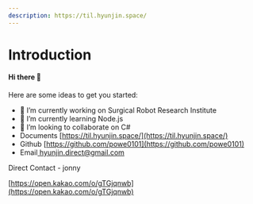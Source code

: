 ```yaml
---
description: https://til.hyunjin.space/
---
```


# Introduction

#### Hi there 👋

Here are some ideas to get you started:

* 🔭 I’m currently working on Surgical Robot Research Institute
* 🌱 I’m currently learning Node.js
* 👯 I’m looking to collaborate on C#
* Documents [https://til.hyunjin.space/](https://til.hyunjin.space/)
* Github [https://github.com/powe0101](https://github.com/powe0101)
* Email[ hyunjin.direct@gmail.com](email://hyunjin.direct@gmail.com)



Direct Contact - jonny&#x20;

[https://open.kakao.com/o/gTGjqnwb](https://open.kakao.com/o/gTGjqnwb)
